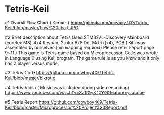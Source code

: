# Tetris-Keil

#1 Overall Flow Chart ( Korean )
https://github.com/cowboy409/Tetris-Keil/blob/master/flow%20chart.JPG

#2 Brief description about Tetris
Used STM32VL-Discovery Mainboard (coretex M3), 4x4 Keypad, 2color 8x8 Dot Matrix(x4), PCB
( Kits was assembled by ourselves.(pin mapping required) Please refer Report page 9~11  )
This game is Tetris game based on Microprocessor. Code was wrote in Language C using Keil program.
The game rule is as you know and it only has 2 player versus mode.

#3 Tetris Code
https://github.com/cowboy409/Tetris-Keil/blob/master/blkrot.c


#4 Tetris Video ( Music was included during video encoding)
https://www.youtube.com/watch?v=Xz1fGyK52Y0&feature=youtu.be


#5 Tetris Report
https://github.com/cowboy409/Tetris-Keil/blob/master/Microprocessor%20Project%20Report.pdf
